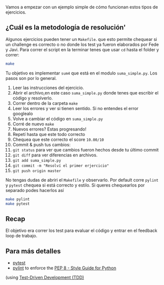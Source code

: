 Vamos a empezar con un ejemplo simple de cómo funcionan estos tipos de ejercicios.

## ¿Cuál es la metodología de resolución'

Algunos ejercicios pueden tener un  `Makefile`. que esto permite chequear si un challenge es correcto o no donde los 
test ya fueron elaborados por Fede y Javi. Para correr el script en la terminar tenes que usar `cd` hasta el folder y 
correr:

``` bash
make
```

Tu objetivo es implementar `sum4` que está en el modulo `suma_simple.py`. Los pasos son por lo general.

1. Leer las instrucciones del ejercicio.
1. Abrir el archivo,en este caso `suma_simple.py` donde tenes que escribir el código y resolverlo.
1. Correr dentro de la carpeta `make`
1. Leer los errores y ver si tienen sentido. Si no entendes el error googlealo
1. Volve a cambiar el código en  `suma_simple.py`
1. Corré de nuevo `make`
1. Nuevos errores? Estas progresando!
1. Repetí hasta que este todo correcto
1. Chequea que este correcto el score `10.00/10`
1. Commit & push tus cambios:
  1. `git status` para ver que cambios fueron hechos desde tu último commit
  1. `git diff` para ver diferencias en archivos.
  1. `git add suma_simple.py`
  1. `git commit -m "Resolví el primer erjercicio"`
  1. `git push origin master`

No tengas dudas de abriri el `Makefile` y observarlo. Por default corre  `pylint` y `pytest` chequea si está correcto y 
estilo. Si queres chequearlos por separado podes hacerlos así

```bash
make pylint
make pytest
```

## Recap

El objetivo era correr los test para evaluar el código y entrar en el feedback loop de trabajo.

## Para más detalles

- [pytest](https://docs.pytest.org/en/latest/)
- [pylint](https://www.pylint.org/) to enforce the [PEP 8 - Style Guide for Python](https://www.python.org/dev/peps/pep-0008/)

(using [Test-Driven Development (TDD)](https://en.wikipedia.org/wiki/Test-driven_development)